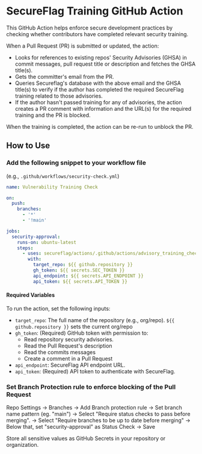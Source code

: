 # SecureFlag Training GitHub Action

This GitHub Action helps enforce secure development practices by checking whether contributors have completed relevant security training.

When a Pull Request (PR) is submitted or updated, the action:
- Looks for references to existing repos' Security Advisories (GHSA) in commit messages, pull request title or description and fetches the GHSA title(s).
- Gets the committer's email from the PR.
- Queries Secureflag's database with the above email and the GHSA title(s) to verify if the author has completed the required SecureFlag training related to those advisories.
- If the author hasn't passed training for any of advisories, the action creates a PR comment with information and the URL(s) for the required training and the PR is blocked.

When the training is completed, the action can be re-run to unblock the PR.

## How to Use

### Add the following snippet to your workflow file
(e.g., `.github/workflows/security-check.yml`)

```yaml
name: Vulnerability Training Check

on:
  push:
    branches:
      - '*'
      - '!main'

jobs:
  security-approval:
    runs-on: ubuntu-latest
    steps:
      - uses: secureflag/actions/.github/actions/advisory_training_check@main
        with:
          target_repo: ${{ github.repository }}
          gh_token: ${{ secrets.SEC_TOKEN }}
          api_endpoint: ${{ secrets.API_ENDPOINT }}
          api_token: ${{ secrets.API_TOKEN }}
```

#### Required Variables
To run the action, set the following inputs:

- `target_repo`: The full name of the repository (e.g., org/repo). `${{ github.repository }}` sets the current org/repo
- `gh_token`: (Required) GitHub token with permission to:
  - Read repository security advisories.
  - Read the Pull Request's description
  - Read the commits messages
  - Create a comment in a Pull Request
- `api_endpoint`: SecureFlag API endpoint URL.
- `api_token`: (Required) API token to authenticate with SecureFlag.

### Set Branch Protection rule to enforce blocking of the Pull Request
Repo Settings
-> Branches
-> Add Branch protection rule
  -> Set branch name pattern (eg. "main")
  -> Select "Require status checks to pass before merging".
  -> Select "Require branches to be up to date before merging"
  -> Below that, set "security-approval" as Status Check 
-> Save

Store all sensitive values as GitHub Secrets in your repository or organization.
